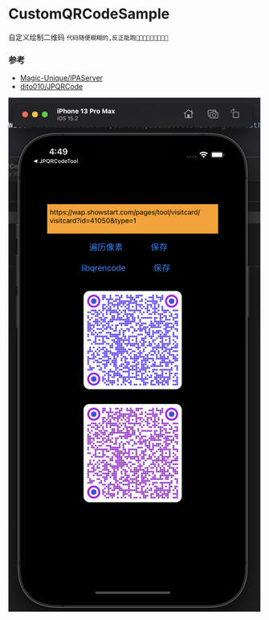 # CustomQRCodeSample
自定义绘制二维码 `代码随便糊糊的,反正能跑🤪🤪🤪🤪🤪🤪🤪🤪🤪`

### 参考
* [Magic-Unique/IPAServer](https://github.com/Magic-Unique/IPAServer)
* [dito010/JPQRCode](https://github.com/dito010/JPQRCode)

![](./screenshot3.png)
